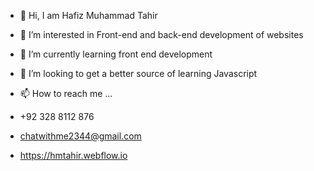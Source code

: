 - 👋 Hi, I am Hafiz Muhammad Tahir
- 👀 I’m interested in Front-end and back-end development of websites 
-  🌱 I’m currently learning front end development
- 💞️ I’m looking to get a better source of learning Javascript
- 📫 How to reach me ...

- +92 328 8112 876
- chatwithme2344@gmail.com
- https://hmtahir.webflow.io


